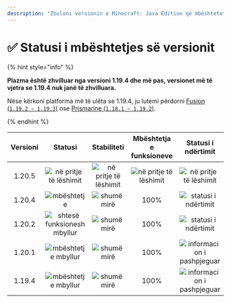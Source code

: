 ```yaml
---
description: "Zbuloni versionin e Minecraft: Java Edition që mbështetet në Plazma."
---
```


# ✅ Statusi i mbështetjes së versionit

{% hint style="info" %}

**Plazma është zhvilluar nga versioni 1.19.4 dhe më pas, versionet më të vjetra se 1.19.4 nuk janë të zhvilluara.**

Nëse kërkoni platforma më të ulëta se 1.19.4, ju lutemi përdorni [Fusion (`1.19.2 ~ 1.19.3`)](https://github.com/RuinedTechnologyUnify/Fusion) ose [Prismarine (`1.18.1 ~ 1.19.2`)](https://github.com/PrismarineTeam/Prismarine).

{% endhint %}

[wtr]: https://img.shields.io/badge/pritje%20e%20publikimit-gray?style=for-the-badge

[atv]: https://img.shields.io/badge/mbështetje-success?style=for-the-badge

[mtn]: https://img.shields.io/badge/shtesë%20funksionesh%20mbyllur-blue?style=for-the-badge

[eol]: https://img.shields.io/badge/mbështetje%20mbyllur-red?style=for-the-badge

[nul]: https://img.shields.io/badge/informacion%20i%20pashpjeguar-gray?style=for-the-badge

[vgd]: https://img.shields.io/badge/shumë%20mirë-blue?style=for-the-badge

[100]: https://img.shields.io/badge/100%25-blue?style=for-the-badge

| Versioni |               Statusi              |          Stabiliteti          |    Mbështetja e funksioneve   |        Statusi i ndërtimit        |
| :------: | :--------------------------------: | :---------------------------: | :---------------------------: | :-------------------------------: |
|  1.20.5  |    ![në pritje të lëshimit][wtr]   | ![në pritje të lëshimit][wtr] | ![në pritje të lëshimit][wtr] |   ![në pritje të lëshimit][wtr]   |
|  1.20.4  |         ![mbështetje][atv]         |       ![shumë mirë][vgd]      |              100%             |    ![statusi i ndërtimit][204]    |
|  1.20.2  | ![shtesë funksionesh mbyllur][mtn] |       ![shumë mirë][vgd]      |              100%             |    ![statusi i ndërtimit][202]    |
|  1.20.1  |     ![mbështetje mbyllur][eol]     |       ![shumë mirë][vgd]      |              100%             | ![informacion i pashpjeguar][nul] |
|  1.19.4  |     ![mbështetje mbyllur][eol]     |       ![shumë mirë][vgd]      |              100%             | ![informacion i pashpjeguar][nul] |

[204]: https://img.shields.io/github/actions/workflow/status/PlazmaMC/Plazma/release.yml?style=for-the-badge&label=%20&branch=ver/1.20.4

[202]: https://img.shields.io/github/actions/workflow/status/PlazmaMC/Plazma/release.yml?style=for-the-badge&label=%20&branch=ver/1.20.2

<!--

https://api.plazmamc.org/v1/badge/<bit>/<str>
- bit: RGB (Boolean, ...)
    - EX) 110 -> Yellow / 001 -> Blue / 000 -> Grey
    000 001 010 011 100 101 110 111

[wtr]: https://api.plazmamc.org/v1/badge/0/릴리스%20대기중

[dev]: https://api.plazmamc.org/v1/badge/1/개발중
[atv]: https://api.plazmamc.org/v1/badge/2/지원중
[mtn]: https://api.plazmamc.org/v1/badge/6/기능%20추가%20종료
[eol]: https://api.plazmamc.org/v1/badge/4/지원%20종료

[ukn]: https://api.plazmamc.org/v1/badge/0/정보%20없음
[vgd]: https://api.plazmamc.org/v1/badge/1/매우%20좋음

|  버전  |          상태          |        안정성        |       기능 지원       |       빌드 상태       |
| :----: | :-------------------: | :------------------: | :------------------: | :------------------: |
| 1.20.5 | ![릴리스 대기중][wtr]  | ![릴리스 대기중][wtr] | ![릴리스 대기중][wtr] | ![릴리스 대기중][wtr] |
| 1.20.4 |    ![지원중][atv]     |   ![매우 좋음][vgd]   |         100%         | [![빌드 상태](https://build.plazmamc.org/1.20.4/sh)](https://build.plazmamc.org/1.20.4/) |
| 1.20.2 | ![기능 추가 종료][mtn] |   ![매우 좋음][vgd]   |         100%        | [![빌드 상태](https://build.plazmamc.org/1.20.2/sh)](https://build.plazmamc.org/1.20.2/) |
| 1.20.1 |   ![지원 종료][eol]    |   ![매우 좋음][vgd]  |         100%         |   ![빌드 상태][ukn]   |
| 1.19.4 |   ![지원 종료][eol]    |   ![매우 좋음][vgd]  |         100%         |   ![빌드 상태][ukn]   |
-->

